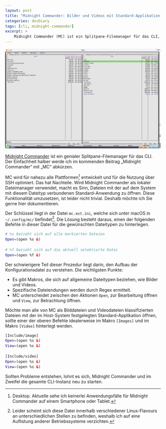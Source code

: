 ```yaml
---
layout: post
title: "Midnight Commander: Bilder und Videos mit Standard-Applikation öffnen"
categories: devDiary
tags: [cli, midnight-commander]
excerpt: >
    Midnight Commander (MC) ist ein Splitpane-Filemanager für das CLI, der auch über SSH genutzt werden kann. Um Dateien lokal mit den Standard-Anwendungen zu öffnen, muss die Datei mc.ext.ini angepasst werden. Dies erfolgt durch Einfügen spezifischer Befehle für Dateitypen, um die Konfigurationsdatei anzupassen und Dateien mit den im System verbundenen Anwendungen zu öffnen.
---
```


![](/assets/images/midnight-commander.png)

[Midnight Commander](https://midnight-commander.org/) ist ein genialer Splitpane-Filemanager für das CLI. Der Einfachheit halber werde ich im kommenden Beitrag „Midnight Commander“ mit „MC“ abkürzen.

MC wird für nahezu alle Plattformen[^1] entwickelt und für die Nutzung über SSH optimiert. Das hat Nachteile. Wird Midnight Commander als lokaler Dateimanager verwendet, macht es Sinn, Dateien mit der auf dem System mit diesem Dateityp verbundenen Standard-Anwendung zu öffnen. 
Diese Funktionalität umzusetzen, ist leider nicht trivial. Deshalb möchte ich Sie gerne hier dokumentieren.

Der Schlüssel liegt in der Datei `mc.ext.ini`, welche sich unter macOS in `~/.config/mc/` befindet[^2]. Die Lösung besteht daraus, einen der folgenden Befehle in dieser Datei für die gewünschten Dateitypen zu hinterlegen.

```bash
# %s bezieht sich auf alle markierten Dateien
Open=(open %s &)

# %f bezieht sich auf die aktuell selektierte Datei
Open=(open %f &)
```

Der schwierigere Teil dieser Prozedur liegt darin, den Aufbau der Konfigurationsdatei zu verstehen. Die wichtigsten Punkte:

- Es gibt Makros, die sich auf allgemeine Dateitypen beziehen, wie Bilder und Videos.
- Spezifische Dateiendungen werden durch Regex ermittelt.
- MC unterscheidet zwischen den Aktionen `Open`, zur Bearbeitung öffnen und `View`, zur Betrachtung öffnen.

Möchte man alle von MC als Bilddateien und Videodateien klassifizierten Dateien mit der im Host-System festgelegten Standard-Applikation öffnen, sollte einer der oberen Befehle idealerweise im Makro `[Images]` und im Makro `[Video]` hinterlegt werden.

```bash
[Include/image]
Open=(open %s &) 
View=(open %s &)

[Include/video]
Open=(open %s &) 
View=(open %s &)
```

Sollten Probleme entstehen, lohnt es sich, Midnight Commander und im Zweifel die gesamte CLI-Instanz neu zu starten.

[^1]: Desktop. Aktuelle sehe ich keinerlei Anwendungsfälle für Midnight Commander auf einem Smartphone oder Tablet.
[^2]: Leider scheint sich diese Datei innerhalb verschiedener Linux-Flavours an unterschiedlichen Stellen zu befinden, weshalb ich auf eine Auflistung anderer Betriebssysteme verzichten.
